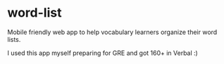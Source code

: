 # word-list
Mobile friendly web app to help vocabulary learners organize their word lists.

I used this app myself preparing for GRE and got 160+ in Verbal :)
